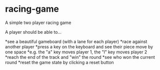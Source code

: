 # racing-game
A simple two player racing game

A player should be able to...

*see a beautiful gameboard (with a lane for each player)
*race against another player
*press a key on the keyboard and see their piece move by one space
	*e.g. the "a" key moves player 1, the "l" key moves player 2
*reach the end of the track and "win" the round
*see who won the current round
*reset the game state by clicking a reset button
